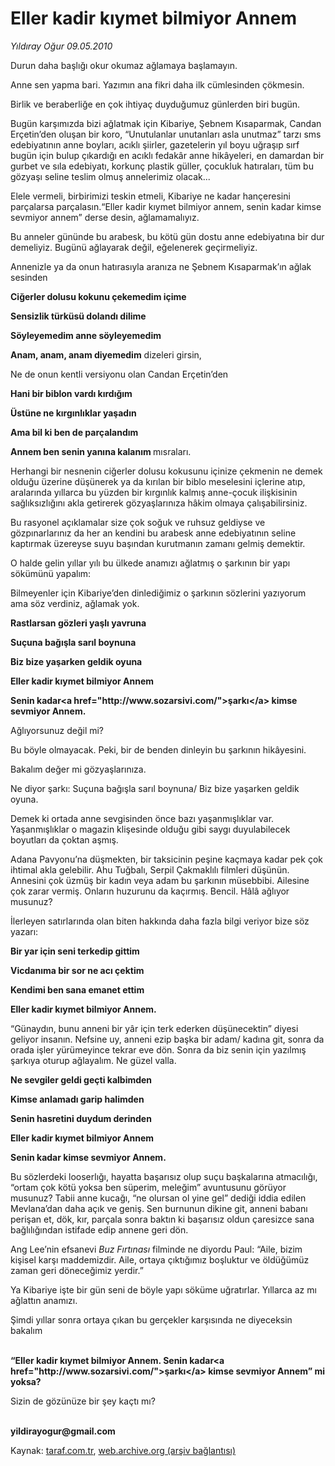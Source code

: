 # Eller kadir kıymet bilmiyor Annem

*Yıldıray Oğur  09.05.2010*

<div class="yazi"><p>Durun daha başlığı okur okumaz ağlamaya başlamayın.</p>
<p>Anne sen yapma bari. Yazımın ana fikri daha ilk cümlesinden çökmesin.</p>
<p>Birlik ve beraberliğe en çok ihtiyaç duyduğumuz günlerden biri bugün.</p>
<p>Bugün karşımızda bizi ağlatmak için Kibariye, Şebnem Kısaparmak, Candan Erçetin’den oluşan bir koro, “Unutulanlar unutanları asla unutmaz” tarzı sms edebiyatının anne boyları, acıklı şiirler, gazetelerin yıl boyu uğraşıp sırf bugün için bulup çıkardığı en acıklı fedakâr anne hikâyeleri, en damardan bir gurbet ve sıla edebiyatı, korkunç plastik güller, çocukluk hatıraları, tüm bu gözyaşı seline teslim olmuş annelerimiz olacak...</p>
<p>Elele vermeli, birbirimizi teskin etmeli, Kibariye ne kadar hançeresini parçalarsa parçalasın.“Eller kadir kıymet bilmiyor annem, senin kadar kimse sevmiyor annem” derse desin, ağlamamalıyız. </p>
<p>Bu anneler gününde bu arabesk, bu kötü gün dostu anne edebiyatına bir dur demeliyiz. Bugünü ağlayarak değil, eğelenerek geçirmeliyiz.</p>
<p>Annenizle ya da onun hatırasıyla aranıza ne Şebnem Kısaparmak’ın ağlak sesinden</p>
<p><b>Ciğerler dolusu kokunu çekemedim içime </b></p>
<p><b>Sensizlik türküsü dolandı dilime </b></p>
<p><b>Söyleyemedim anne söyleyemedim </b></p>
<p><b>Anam, anam, anam diyemedim</b> dizeleri girsin,</p>
<p>Ne de onun kentli versiyonu olan Candan Erçetin’den</p>
<p><b>Hani bir biblon vardı kırdığım </b></p>
<p><b>Üstüne ne kırgınlıklar yaşadın </b></p>
<p><b>Ama bil ki ben de parçalandım </b></p>
<p><b>Annem ben senin yanına kalanım </b>mısraları.</p>
<p>Herhangi bir nesnenin ciğerler dolusu kokusunu içinize çekmenin ne demek olduğu üzerine düşünerek ya da kırılan bir biblo meselesini içlerine atıp, aralarında yıllarca bu yüzden bir kırgınlık kalmış anne-çocuk ilişkisinin sağlıksızlığını akla getirerek gözyaşlarınıza hâkim olmaya çalışabilirsiniz.</p>
<p>Bu rasyonel açıklamalar size çok soğuk ve ruhsuz geldiyse ve gözpınarlarınız da her an kendini bu arabesk anne edebiyatının seline kaptırmak üzereyse suyu başından kurutmanın zamanı gelmiş demektir.</p>
<p>O halde gelin yıllar yılı bu ülkede anamızı ağlatmış o şarkının bir yapı sökümünü yapalım:</p>
<p>Bilmeyenler için Kibariye’den dinlediğimiz o şarkının sözlerini yazıyorum ama söz verdiniz, ağlamak yok.</p>
<p><b>Rastlarsan gözleri yaşlı yavruna</b></p>
<p><b>Suçuna bağışla sarıl boynuna</b></p>
<p><b>Biz bize yaşarken geldik oyuna</b></p>
<p><b>Eller kadir kıymet bilmiyor Annem</b></p>
<p><b>Senin kadar</b><b>&lt;a href="http://www.sozarsivi.com/"&gt;şarkı&lt;/a&gt; </b><b>kimse sevmiyor Annem.</b></p>
<p>Ağlıyorsunuz değil mi? </p>
<p>Bu böyle olmayacak. Peki, bir de benden dinleyin bu şarkının hikâyesini. </p>
<p>Bakalım değer mi gözyaşlarınıza.</p>
<p>Ne diyor şarkı: Suçuna bağışla sarıl boynuna/ Biz bize yaşarken geldik oyuna. </p>
<p>Demek ki ortada anne sevgisinden önce bazı yaşanmışlıklar var. Yaşanmışlıklar o magazin klişesinde olduğu gibi saygı duyulabilecek boyutları da çoktan aşmış.</p>
<p>Adana Pavyonu’na düşmekten, bir taksicinin peşine kaçmaya kadar pek çok ihtimal akla gelebilir. Ahu Tuğbalı, Serpil Çakmaklılı filmleri düşünün. Annesini çok üzmüş bir kadın veya adam bu şarkının müsebbibi. Ailesine çok zarar vermiş. Onların huzurunu da kaçırmış. Bencil. Hâlâ ağlıyor musunuz?</p>
<p>İlerleyen satırlarında olan biten hakkında daha fazla bilgi veriyor bize söz yazarı: </p>
<p><b>Bir yar için seni terkedip gittim</b></p>
<p><b>Vicdanıma bir sor ne acı çektim</b></p>
<p><b>Kendimi ben sana emanet ettim</b></p>
<p><b>Eller kadir kıymet bilmiyor Annem.</b></p>
<p>“Günaydın, bunu anneni bir yâr için terk ederken düşünecektin” diyesi geliyor insanın. Nefsine uy, anneni ezip başka bir adam/ kadına git, sonra da orada işler yürümeyince tekrar eve dön. Sonra da biz senin için yazılmış şarkıya oturup ağlayalım. Ne güzel valla.</p><p><b>Ne sevgiler geldi geçti kalbimden</b><p><b>Kimse anlamadı garip halimden</b><p><b>Senin hasretini duydum derinden</b><p><b>Eller kadir kıymet bilmiyor Annem</b>
<p><b>Senin kadar kimse sevmiyor Annem.</b></p>
<p>Bu sözlerdeki looserlığı, hayatta başarısız olup suçu başkalarına atmacılığı, “ortam çok kötü yoksa ben süperim, meleğim” avuntusunu görüyor musunuz? Tabii anne kucağı, “ne olursan ol yine gel” dediği iddia edilen Mevlana’dan daha açık ve geniş. Sen burnunun dikine git, anneni babanı perişan et, dök, kır, parçala sonra baktın ki başarısız oldun çaresizce sana bağlılığından istifade edip annene geri dön. </p>
<p>Ang Lee’nin efsanevi <i>Buz Fırtınası</i> filminde ne diyordu Paul: “Aile, bizim kişisel karşı maddemizdir. Aile, ortaya çıktığımız boşluktur ve öldüğümüz zaman geri döneceğimiz yerdir.”</p>
<p>Ya Kibariye işte bir gün seni de böyle yapı söküme uğratırlar. Yıllarca az mı ağlattın anamızı. </p>
<p>Şimdi yıllar sonra ortaya çıkan bu gerçekler karşısında ne diyeceksin bakalım</p>
<p><b><br/>“</b><b>Eller kadir kıymet bilmiyor Annem</b><b>. </b><b>Senin kadar</b><b>&lt;a href="http://www.sozarsivi.com/"&gt;şarkı&lt;/a&gt; </b><b>kimse sevmiyor Annem” mi yoksa?</b></p>
<p>Sizin de gözünüze bir şey kaçtı mı?</p>
<p><b><br/>yildirayogur@gmail.com</b></p></p></p></p></p></div>

Kaynak: [taraf.com.tr](http://www.taraf.com.tr:80/yildiray-ogur/makale-eller-kadir-kiymet-bilmiyor-annem.htm), [web.archive.org (arşiv bağlantısı)](http://web.archive.org/web/20100511013905/http://www.taraf.com.tr:80/yildiray-ogur/makale-eller-kadir-kiymet-bilmiyor-annem.htm)
